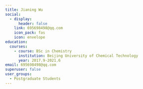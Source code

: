 ```yaml
---
title: Jianing Wu
social:
  - display:
      header: false
    link: 695698498@qq.com
    icon_pack: fas
    icon: envelope
education:
  courses:
    - course: BSc in Chemistry
      institution: Beijing University of Chemical Technology
      year: 2017.9-2021.6
email: 695698498@qq.com
superuser: false
user_groups:
  - Postgraduate Students
---
```

